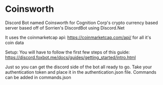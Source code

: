 # Coinsworth
Discord Bot named Coinsworth for Cognition Corp's crypto currency based server based off of Sorrien's DiscordBot using Discord.Net

It uses the coinmarketcap api: https://coinmarketcap.com/api/ for all it's coin data

Setup:
You will have to follow the first few steps of this guide:
https://discord.foxbot.me/docs/guides/getting_started/intro.html

Just so you can get the discord side of the bot all ready to go. Take your authentication token and place it in the authentication.json file. Commands can be added in commands.json
